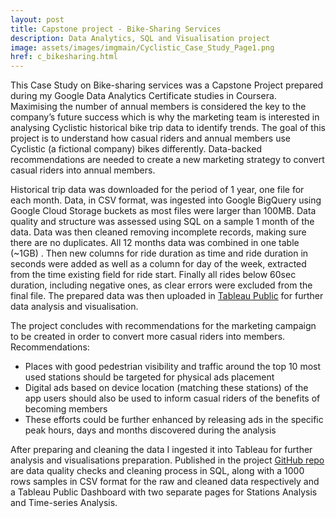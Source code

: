 ```yaml
---
layout: post
title: Capstone project - Bike-Sharing Services
description: Data Analytics, SQL and Visualisation project
image: assets/images/imgmain/Cyclistic_Case_Study_Page1.png
href: c_bikesharing.html
---
```


This Case Study on Bike-sharing services was a Capstone Project prepared during my Google Data Analytics Certificate studies in Coursera. Maximising the number of annual members is considered the key to the company’s future success which is why the marketing team is interested in analysing Cyclistic historical bike trip data to identify trends. The goal of this project is to understand how casual riders and annual members use Cyclistic (a fictional company) bikes differently. Data-backed recommendations are needed to create a new marketing strategy to convert casual riders into annual members.

Historical trip data was downloaded for the period of 1 year, one file for each month. Data, in CSV format, was ingested into Google BigQuery using Google Cloud Storage buckets as most files were larger than 100MB. Data quality and structure was assessed using SQL on a sample 1 month of the data. Data was then cleaned removing incomplete records, making sure there are no duplicates. All 12 months data was combined in one table (~1GB) . Then new columns for ride duration as time and ride duration in seconds were added as well as a column for day of the week, extracted from the time existing field for ride start. Finally all rides below 60sec duration, including negative ones, as clear errors were excluded from the final file. The prepared data was then uploaded in [Tableau Public](https://public.tableau.com/views/CyclisticCaseStudy_17210605199230/CyclisticCaseStudy?:language=en-US&:sid=&:redirect=auth&:display_count=n&:origin=viz_share_link) for further data analysis and visualisation.

The project concludes with recommendations for the marketing campaign to be created in order to convert more casual riders into members. Recommendations:

- Places with good pedestrian visibility and traffic around the top 10 most used stations should be targeted for physical ads placement
- Digital ads based on device location (matching these stations) of the app users should also be used to inform casual riders of the benefits of becoming members
- These efforts could be further enhanced by releasing ads in the specific peak hours, days and months discovered during the analysis

After preparing and cleaning the data I ingested it into Tableau for further analysis and visualisations preparation. Published in the project [GitHub repo](https://github.com/MihaelaBr/Bike-sharing-project) are data quality checks and cleaning process in SQL, along with a 1000 rows samples in CSV format for the raw and cleaned data respectively and a Tableau Public Dashboard with two separate pages for Stations Analysis and Time-series Analysis.
